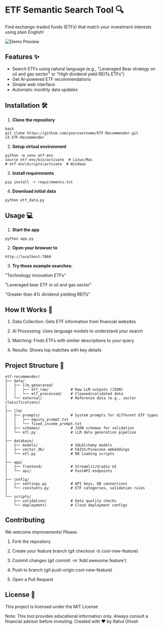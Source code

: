 # ETF Semantic Search Tool 🔍

Find exchange-traded funds (ETFs) that match your investment interests using plain English!

![Demo Preview](https://via.placeholder.com/800x400.png?text=Demo+GIF+Coming+Soon)

## Features ✨
- Search ETFs using natural language (e.g., "Leveraged Bear strategy on oil and gas sector" or "High dividend yield REITs ETFs")
- Get AI-powered ETF recommendations
- Simple web interface
- Automatic monthly data updates

## Installation 🛠️

1. **Clone the repository**
```
bash
git clone https://github.com/yourusername/ETF-Recommender.git
cd ETF-Recommender
```

2. **Setup virtual environment**
```
python -m venv etf-env
source etf-env/bin/activate  # Linux/Mac
# etf-env\Scripts\activate  # Windows
```

3. **Install requirements**
```
pip install -r requirements.txt
```

4. **Download initial data**
```
python etf_data.py
```

## Usage 💻

1. **Start the app**
```
python app.py
```

2. **Open your browser to**
```
http://localhost:7860
```

3. **Try these example searches:**

"Technology innovation ETFs"

"Leveraged bear ETF in oil and gas sector"

"Greater than 4% dividend yielding REITs"


## How It Works 🔧

1. Data Collection: Gets ETF information from financial websites

2. AI Processing: Uses language models to understand your search

3. Matching: Finds ETFs with similar descriptions to your query

4. Results: Shows top matches with key details

## Project Structure 📂

```
etf-recommender/
├── data/
│   ├── llm_generated/
│   │   ├── etf_raw/          # Raw LLM outputs (JSON)
│   │   └── etf_processed/    # Cleaned/validated data
│   └── external/             # Reference data (e.g., sector classifications)
│
├── llm/
│   ├── prompts/              # System prompts for different ETF types
│   │   ├── equity_prompt.txt
│   │   └── fixed_income_prompt.txt
│   ├── schemas/              # JSON schemas for validation
│   └── etl.py                # LLM data generation pipeline
│
├── database/
│   ├── models/               # SQLAlchemy models
│   ├── vector_db/            # FAISS/Pinecone embeddings
│   └── etl.py                # DB loading scripts
│
├── app/
│   ├── frontend/             # Streamlit/Gradio UI
│   └── api/                  # FastAPI endpoints
│
├── config/
│   ├── settings.py           # API keys, DB connections
│   └── constants.py          # ETF categories, validation rules
│
└── scripts/
    ├── validation/           # Data quality checks
    └── deployment/           # Cloud deployment configs
```

## Contributing

We welcome improvements! Please:

1. Fork the repository

2. Create your feature branch (git checkout -b cool-new-feature)

3. Commit changes (git commit -m 'Add awesome feature')

4. Push to branch (git push origin cool-new-feature)

5. Open a Pull Request

## License 📄

This project is licensed under the MIT License

Note: This tool provides educational information only. Always consult a financial advisor before investing.
Created with ❤️ by Rahul Ghosh
